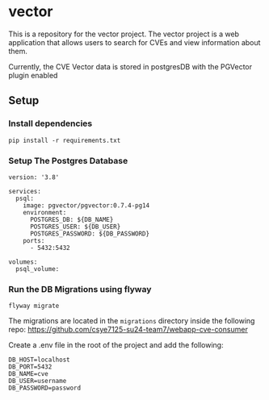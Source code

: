 # vector


This is a repository for the vector project. The vector project is a web application that allows users to search for CVEs and view information about them.

Currently, the CVE Vector data is stored in postgresDB with the PGVector plugin enabled

## Setup

### Install dependencies

```
pip install -r requirements.txt
```

### Setup The Postgres Database
```
version: '3.8'

services:
  psql:
    image: pgvector/pgvector:0.7.4-pg14
    environment:
      POSTGRES_DB: ${DB_NAME}
      POSTGRES_USER: ${DB_USER}
      POSTGRES_PASSWORD: ${DB_PASSWORD}
    ports:
      - 5432:5432

volumes:
  psql_volume:
```

### Run the DB Migrations using flyway
```
flyway migrate
```

The migrations are located in the `migrations` directory inside the following repo: 
https://github.com/csye7125-su24-team7/webapp-cve-consumer


Create a .env file in the root of the project and add the following:

```
DB_HOST=localhost
DB_PORT=5432
DB_NAME=cve
DB_USER=username
DB_PASSWORD=password
```